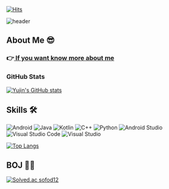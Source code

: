 

[![Hits](https://hits.seeyoufarm.com/api/count/incr/badge.svg?url=https%3A%2F%2Fgithub.com%2Fyujin1292%2Fhit-counter&count_bg=%23CACEFD&title_bg=%23ECD3FF&icon=googlekeep.svg&icon_color=%23E7E7E7&title=Welcome%21&edge_flat=false)](https://hits.seeyoufarm.com)

![header](https://capsule-render.vercel.app/api?type=waving&color=auto&height=200&section=header&text=Jin&fontSize=90)

## About Me 😎

### 👉[ If you want know more about me  ](https://yujin2.notion.site/About-me-a8b3d52755b34897b9e020bdd6ea05dc)

### GitHub Stats
[![Yujin's GitHub stats](https://github-readme-stats.vercel.app/api?username=yujin1292)](https://github.com/anuraghazra/github-readme-stats)


## Skills 🛠️
![Android](https://img.shields.io/badge/Android-3DDC84?style=for-the-badge&logo=android&logoColor=white) ![Java](https://img.shields.io/badge/java-%23ED8B00.svg?style=for-the-badge&logo=java&logoColor=white) ![Kotlin](https://img.shields.io/badge/kotlin-%230095D5.svg?style=for-the-badge&logo=kotlin&logoColor=white)	![C++](https://img.shields.io/badge/c++-%2300599C.svg?style=for-the-badge&logo=c%2B%2B&logoColor=white) 	![Python](https://img.shields.io/badge/python-3670A0?style=for-the-badge&logo=python&logoColor=ffdd54) ![Android Studio](https://img.shields.io/badge/Android%20Studio-3DDC84.svg?style=for-the-badge&logo=android-studio&logoColor=white) 	![Visual Studio Code](https://img.shields.io/badge/Visual%20Studio%20Code-0078d7.svg?style=for-the-badge&logo=visual-studio-code&logoColor=white) ![Visual Studio](https://img.shields.io/badge/Visual%20Studio-5C2D91.svg?style=for-the-badge&logo=visual-studio&logoColor=white)


[![Top Langs](https://github-readme-stats.vercel.app/api/top-langs/?username=yujin1292&langs_count=8)](https://github.com/anuraghazra/github-readme-stats)


## BOJ 👩‍💻
[![Solved.ac sofod12](http://mazassumnida.wtf/api/v2/generate_badge?boj=sofod12)](https://solved.ac/sofod12/)

<!---
yujin1292/yujin1292 is a ✨ special ✨ repository because its `README.md` (this file) appears on your GitHub profile.
You can click the Preview link to take a look at your changes.
--->
